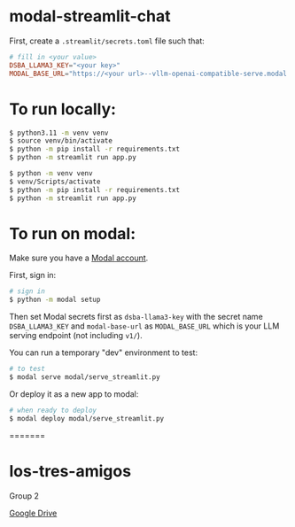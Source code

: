 
# modal-streamlit-chat

First, create a `.streamlit/secrets.toml` file such that:

```toml
# fill in <your value>
DSBA_LLAMA3_KEY="<your key>"
MODAL_BASE_URL="https://<your url>--vllm-openai-compatible-serve.modal.run"
```

# To run locally:

```bash
$ python3.11 -m venv venv
$ source venv/bin/activate
$ python -m pip install -r requirements.txt
$ python -m streamlit run app.py
```
```bash windows
$ python -m venv venv
$ venv/Scripts/activate
$ python -m pip install -r requirements.txt
$ python -m streamlit run app.py

```
# To run on modal:

Make sure you have a [Modal account](https://modal.com/). 

First, sign in:

```bash
# sign in
$ python -m modal setup
```

Then set Modal secrets first as `dsba-llama3-key` with the secret name `DSBA_LLAMA3_KEY` and `modal-base-url` as `MODAL_BASE_URL` which is your LLM serving endpoint (not including `v1/`).

You can run a temporary "dev" environment to test:

```bash
# to test
$ modal serve modal/serve_streamlit.py
```

Or deploy it as a new app to modal:

```bash
# when ready to deploy
$ modal deploy modal/serve_streamlit.py
```

=======
# los-tres-amigos
Group 2

[Google Drive](https://drive.google.com/drive/folders/1xqffRnx4d50VgeSR3pDII54lsyZi6U1Y?usp=drive_link)


